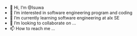 - 👋 Hi, I’m @Isuwa
- 👀 I’m interested in software engineering program and coding
- 🌱 I’m currently learning software engineering at alx SE
- 💞️ I’m looking to collaborate on ...
- 📫 How to reach me ...

<!---
Isuwa111/Isuwa111 is a ✨ special ✨ repository because its `README.md` (this file) appears on your GitHub profile.
You can click the Preview link to take a look at your changes.
--->
